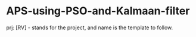 # APS-using-PSO-and-Kalmaan-filter

prj: [RV] - stands for the project, and name is the template to follow.
